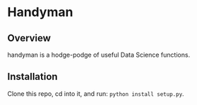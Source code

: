 # Handyman

## Overview

handyman is a hodge-podge of useful Data Science functions. 

## Installation

Clone this repo, cd into it, and run: `python install setup.py`.

